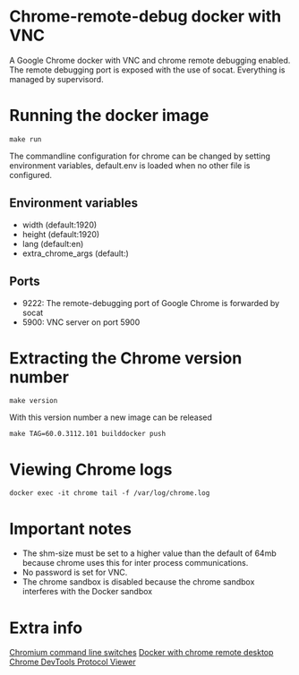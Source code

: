 # Chrome-remote-debug docker with VNC

A Google Chrome docker with VNC and chrome remote debugging enabled.
The remote debugging port is exposed with the use of socat. Everything is managed by supervisord.

# Running the docker image

    make run

The commandline configuration for chrome can be changed by setting environment variables, default.env is loaded when no other file is configured.

## Environment variables

* width (default:1920)
* height (default:1920)
* lang (default:en)
* extra_chrome_args (default:)

## Ports

- 9222: The remote-debugging port of Google Chrome is forwarded by socat
- 5900: VNC server on port 5900

# Extracting the Chrome version number

    make version

With this version number a new image can be released

    make TAG=60.0.3112.101 builddocker push

# Viewing Chrome logs

    docker exec -it chrome tail -f /var/log/chrome.log

# Important notes

- The shm-size must be set to a higher value than the default of 64mb because chrome uses this for inter process communications.
- No password is set for VNC.
- The chrome sandbox is disabled because the chrome sandbox interferes with the Docker sandbox

# Extra info

[Chromium command line switches][1]
[Docker with chrome remote desktop][2]
[Chrome DevTools Protocol Viewer][3]

[1]: http://peter.sh/experiments/chromium-command-line-switches/
[2]: https://github.com/siomiz/chrome
[3]: https://chromedevtools.github.io/devtools-protocol/
